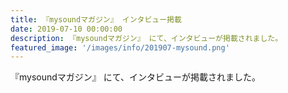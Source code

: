 ```yaml
---
title: 『mysoundマガジン』 インタビュー掲載
date: 2019-07-10 00:00:00
description: 『mysoundマガジン』 にて、インタビューが掲載されました。
featured_image: '/images/info/201907-mysound.png'
---
```

『mysoundマガジン』 にて、インタビューが掲載されました。

<div class="iframely-embed"><div class="iframely-responsive" style="padding-bottom: 50.9677%; padding-top: 120px;"><a href="https://mag.mysound.jp/post/438" data-iframely-url="//cdn.iframe.ly/5AbdG4m"></a></div></div><script async src="//cdn.iframe.ly/embed.js" charset="utf-8"></script>
